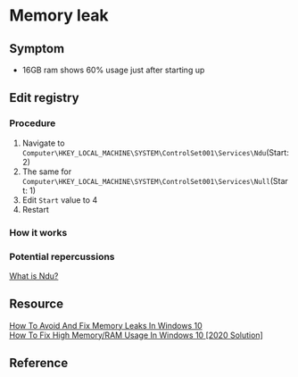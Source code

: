 # Memory leak
## Symptom
- 16GB ram shows 60% usage just after starting up
## Edit registry
### Procedure
1. Navigate to ```Computer\HKEY_LOCAL_MACHINE\SYSTEM\ControlSet001\Services\Ndu```(Start: 2)
2. The same for ```Computer\HKEY_LOCAL_MACHINE\SYSTEM\ControlSet001\Services\Null```(Start: 1)
3. Edit ```Start``` value to 4
4. Restart
### How it works

### Potential repercussions
[What is Ndu?](https://www.file.net/process/ndu.sys.html)
## Resource
[How To Avoid And Fix Memory Leaks In Windows 10](https://blog.pcrisk.com/windows/12971-fix-memory-leaks-in-windows)  
[How To Fix High Memory/RAM Usage In Windows 10 [2020 Solution]](https://www.youtube.com/watch?v=UZMqSEfTNKg)

## Reference
